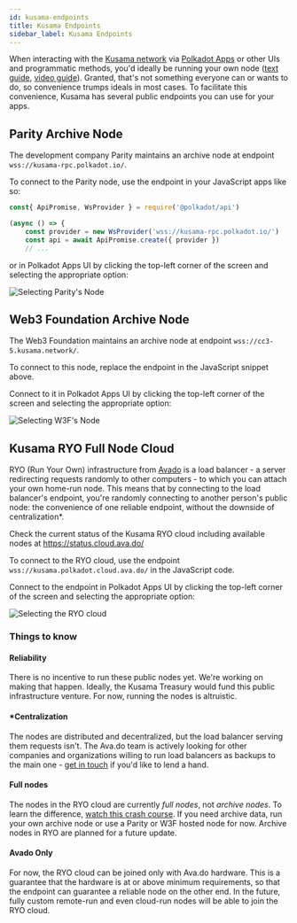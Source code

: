 ```yaml
---
id: kusama-endpoints
title: Kusama Endpoints
sidebar_label: Kusama Endpoints
---
```


When interacting with the [Kusama network](https://kusama.network) via
[Polkadot Apps](https://polkadot.js.org/apps) or other UIs and programmatic methods, you'd ideally
be running your own node ([text guide](maintain-sync),
[video guide](https://www.youtube.com/watch?v=31DdfcxbAVs)). Granted, that's not something everyone
can or wants to do, so convenience trumps ideals in most cases. To facilitate this convenience,
Kusama has several public endpoints you can use for your apps.

## Parity Archive Node

The development company Parity maintains an archive node at endpoint
`wss://kusama-rpc.polkadot.io/`.

To connect to the Parity node, use the endpoint in your JavaScript apps like so:

```javascript
const{ ApiPromise, WsProvider } = require('@polkadot/api')

(async () => {
    const provider = new WsProvider('wss://kusama-rpc.polkadot.io/')
    const api = await ApiPromise.create({ provider })
    // ...
```

or in Polkadot Apps UI by clicking the top-left corner of the screen and selecting the appropriate
option:

![Selecting Parity's Node](/img/endpoints/parity.png)

## Web3 Foundation Archive Node

The Web3 Foundation maintains an archive node at endpoint `wss://cc3-5.kusama.network/`.

To connect to this node, replace the endpoint in the JavaScript snippet above.

Connect to it in Polkadot Apps UI by clicking the top-left corner of the screen and selecting the
appropriate option:

![Selecting W3F's Node](/img/endpoints/w3f.png)

## Kusama RYO Full Node Cloud

RYO (Run Your Own) infrastructure from [Avado](https://ava.do) is a load balancer - a server
redirecting requests randomly to other computers - to which you can attach your own home-run node.
This means that by connecting to the load balancer's endpoint, you're randomly connecting to another
person's public node: the convenience of one reliable endpoint, without the downside of
centralization\*.

Check the current status of the Kusama RYO cloud including available nodes at
https://status.cloud.ava.do/

To connect to the RYO cloud, use the endpoint `wss://kusama.polkadot.cloud.ava.do/` in the
JavaScript code.

Connect to the endpoint in Polkadot Apps UI by clicking the top-left corner of the screen and
selecting the appropriate option:

![Selecting the RYO cloud](/img/endpoints/ryo.png)

### Things to know

#### Reliability

There is no incentive to run these public nodes yet. We're working on making that happen. Ideally,
the Kusama Treasury would fund this public infrastructure venture. For now, running the nodes is
altruistic.

#### \*Centralization

The nodes are distributed and decentralized, but the load balancer serving them requests isn't. The
Ava.do team is actively looking for other companies and organizations willing to run load balancers
as backups to the main one - [get in touch](https://t.me/joinchat/F_LlkBLEoDrFioPNviEpsQ) if you'd
like to lend a hand.

#### Full nodes

The nodes in the RYO cloud are currently _full nodes_, not _archive nodes_. To learn the difference,
[watch this crash course](https://www.youtube.com/watch?v=31DdfcxbAVs). If you need archive data,
run your own archive node or use a Parity or W3F hosted node for now. Archive nodes in RYO are
planned for a future update.

#### Avado Only

For now, the RYO cloud can be joined only with Ava.do hardware. This is a guarantee that the
hardware is at or above minimum requirements, so that the endpoint can guarantee a reliable node on
the other end. In the future, fully custom remote-run and even cloud-run nodes will be able to join
the RYO cloud.
